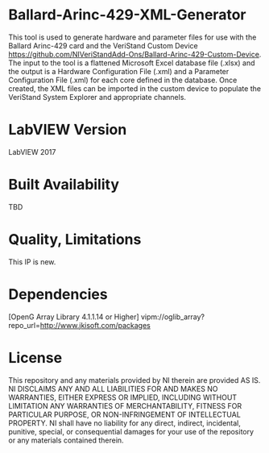 # Ballard-Arinc-429-XML-Generator
This tool is used to generate hardware and parameter files for use with the Ballard Arinc-429 card and the VeriStand Custom Device https://github.com/NIVeriStandAdd-Ons/Ballard-Arinc-429-Custom-Device. The input to the tool is a flattened Microsoft Excel database file (.xlsx) and the output is a Hardware Configuration File (.xml) and a Parameter Configuration File (.xml) for each core defined in the database. Once created, the XML files can be imported in the custom device to populate the VeriStand System Explorer and appropriate channels.

# LabVIEW Version
LabVIEW 2017

# Built Availability
TBD

# Quality, Limitations
This IP is new.

# Dependencies
[OpenG Array Library 4.1.1.14 or Higher] vipm://oglib_array?repo_url=http://www.jkisoft.com/packages


# License
This repository and any materials provided by NI therein are provided AS IS. NI DISCLAIMS ANY AND ALL LIABILITIES FOR AND MAKES NO WARRANTIES, EITHER EXPRESS OR IMPLIED, INCLUDING WITHOUT LIMITATION ANY WARRANTIES OF MERCHANTABILITY, FITNESS FOR PARTICULAR PURPOSE, OR NON-INFRINGEMENT OF INTELLECTUAL PROPERTY. NI shall have no liability for any direct, indirect, incidental, punitive, special, or consequential damages for your use of the repository or any materials contained therein.

